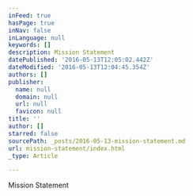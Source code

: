```yaml
---
inFeed: true
hasPage: true
inNav: false
inLanguage: null
keywords: []
description: Mission Statement
datePublished: '2016-05-13T12:05:02.442Z'
dateModified: '2016-05-13T12:04:45.354Z'
authors: []
publisher:
  name: null
  domain: null
  url: null
  favicon: null
title: ''
author: []
starred: false
sourcePath: _posts/2016-05-13-mission-statement.md
url: mission-statement/index.html
_type: Article

---
```

Mission Statement